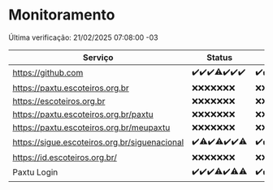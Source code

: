 # Monitoramento

Última verificação: 21/02/2025 07:08:00 -03

|Serviço|Status|Últimas 24h|
|---|---|---|
|https://github.com|<span title="2025-02-14: OK=23">✔️</span><span title="2025-02-15: OK=23">✔️</span><span title="2025-02-16: OK=23">✔️</span><span title="2025-02-17: OK=22, Falhas=1">⚠️</span><span title="2025-02-18: OK=23">✔️</span><span title="2025-02-19: OK=23">✔️</span><span title="2025-02-20: OK=9">✔️</span>|<span title="20/02/2025 07:09:00 -03 : 200">✔️</span><span title="20/02/2025 08:07:00 -03 : 200">✔️</span><span title="20/02/2025 09:15:00 -03 : 200">✔️</span><span title="20/02/2025 10:16:00 -03 : 200">✔️</span><span title="20/02/2025 11:08:00 -03 : 200">✔️</span><span title="20/02/2025 12:09:00 -03 : 200">✔️</span><span title="20/02/2025 13:10:00 -03 : 200">✔️</span><span title="20/02/2025 14:07:00 -03 : 200">✔️</span><span title="20/02/2025 15:11:00 -03 : 200">✔️</span><span title="20/02/2025 16:06:00 -03 : 200">✔️</span><span title="20/02/2025 18:07:00 -03 : 200">✔️</span><span title="20/02/2025 19:07:00 -03 : 200">✔️</span><span title="20/02/2025 20:08:00 -03 : 200">✔️</span><span title="20/02/2025 21:41:00 -03 : 200">✔️</span><span title="20/02/2025 23:10:00 -03 : 200">✔️</span><span title="21/02/2025 00:14:00 -03 : 200">✔️</span><span title="21/02/2025 01:11:00 -03 : 200">✔️</span><span title="21/02/2025 02:08:00 -03 : 200">✔️</span><span title="21/02/2025 03:12:00 -03 : 200">✔️</span><span title="21/02/2025 04:08:00 -03 : 200">✔️</span><span title="21/02/2025 05:11:00 -03 : 200">✔️</span><span title="21/02/2025 06:08:00 -03 : 200">✔️</span><span title="21/02/2025 07:08:00 -03 : 200">✔️</span>|
|https://paxtu.escoteiros.org.br|<span title="2025-02-14: Falhas=23">❌</span><span title="2025-02-15: Falhas=23">❌</span><span title="2025-02-16: Falhas=23">❌</span><span title="2025-02-17: Falhas=23">❌</span><span title="2025-02-18: Falhas=23">❌</span><span title="2025-02-19: Falhas=23">❌</span><span title="2025-02-20: Falhas=9">❌</span>|<span title="20/02/2025 07:09:00 -03 : 403">❌</span><span title="20/02/2025 08:07:00 -03 : 403">❌</span><span title="20/02/2025 09:15:00 -03 : 403">❌</span><span title="20/02/2025 10:16:00 -03 : 403">❌</span><span title="20/02/2025 11:08:00 -03 : 403">❌</span><span title="20/02/2025 12:09:00 -03 : 403">❌</span><span title="20/02/2025 13:10:00 -03 : 403">❌</span><span title="20/02/2025 14:07:00 -03 : 403">❌</span><span title="20/02/2025 15:11:00 -03 : 403">❌</span><span title="20/02/2025 16:06:00 -03 : 403">❌</span><span title="20/02/2025 18:07:00 -03 : 403">❌</span><span title="20/02/2025 19:07:00 -03 : 403">❌</span><span title="20/02/2025 20:08:00 -03 : 403">❌</span><span title="20/02/2025 21:41:00 -03 : 403">❌</span><span title="20/02/2025 23:10:00 -03 : 403">❌</span><span title="21/02/2025 00:14:00 -03 : 403">❌</span><span title="21/02/2025 01:11:00 -03 : 403">❌</span><span title="21/02/2025 02:08:00 -03 : 403">❌</span><span title="21/02/2025 03:12:00 -03 : 403">❌</span><span title="21/02/2025 04:08:00 -03 : 403">❌</span><span title="21/02/2025 05:11:00 -03 : 403">❌</span><span title="21/02/2025 06:09:00 -03 : 403">❌</span><span title="21/02/2025 07:08:00 -03 : 403">❌</span>|
|https://escoteiros.org.br|<span title="2025-02-14: Falhas=23">❌</span><span title="2025-02-15: Falhas=23">❌</span><span title="2025-02-16: Falhas=23">❌</span><span title="2025-02-17: Falhas=23">❌</span><span title="2025-02-18: Falhas=23">❌</span><span title="2025-02-19: Falhas=23">❌</span><span title="2025-02-20: Falhas=9">❌</span>|<span title="20/02/2025 07:09:00 -03 : 403">❌</span><span title="20/02/2025 08:07:00 -03 : 403">❌</span><span title="20/02/2025 09:15:00 -03 : 403">❌</span><span title="20/02/2025 10:16:00 -03 : 403">❌</span><span title="20/02/2025 11:08:00 -03 : 403">❌</span><span title="20/02/2025 12:09:00 -03 : 403">❌</span><span title="20/02/2025 13:10:00 -03 : 403">❌</span><span title="20/02/2025 14:07:00 -03 : 403">❌</span><span title="20/02/2025 15:11:00 -03 : 403">❌</span><span title="20/02/2025 16:06:00 -03 : 403">❌</span><span title="20/02/2025 18:07:00 -03 : 403">❌</span><span title="20/02/2025 19:07:00 -03 : 403">❌</span><span title="20/02/2025 20:08:00 -03 : 403">❌</span><span title="20/02/2025 21:41:00 -03 : 403">❌</span><span title="20/02/2025 23:10:00 -03 : 403">❌</span><span title="21/02/2025 00:14:00 -03 : 403">❌</span><span title="21/02/2025 01:11:00 -03 : 403">❌</span><span title="21/02/2025 02:08:00 -03 : 403">❌</span><span title="21/02/2025 03:12:00 -03 : 403">❌</span><span title="21/02/2025 04:08:00 -03 : 403">❌</span><span title="21/02/2025 05:11:00 -03 : 403">❌</span><span title="21/02/2025 06:09:00 -03 : 403">❌</span><span title="21/02/2025 07:08:00 -03 : 403">❌</span>|
|https://paxtu.escoteiros.org.br/paxtu|<span title="2025-02-14: Falhas=23">❌</span><span title="2025-02-15: Falhas=23">❌</span><span title="2025-02-16: Falhas=23">❌</span><span title="2025-02-17: Falhas=23">❌</span><span title="2025-02-18: Falhas=23">❌</span><span title="2025-02-19: Falhas=23">❌</span><span title="2025-02-20: Falhas=9">❌</span>|<span title="20/02/2025 07:09:00 -03 : 403">❌</span><span title="20/02/2025 08:07:00 -03 : 403">❌</span><span title="20/02/2025 09:15:00 -03 : 403">❌</span><span title="20/02/2025 10:16:00 -03 : 403">❌</span><span title="20/02/2025 11:08:00 -03 : 403">❌</span><span title="20/02/2025 12:09:00 -03 : 403">❌</span><span title="20/02/2025 13:10:00 -03 : 403">❌</span><span title="20/02/2025 14:07:00 -03 : 403">❌</span><span title="20/02/2025 15:11:00 -03 : 403">❌</span><span title="20/02/2025 16:06:00 -03 : 403">❌</span><span title="20/02/2025 18:07:00 -03 : 403">❌</span><span title="20/02/2025 19:07:00 -03 : 403">❌</span><span title="20/02/2025 20:08:00 -03 : 403">❌</span><span title="20/02/2025 21:41:00 -03 : 403">❌</span><span title="20/02/2025 23:10:00 -03 : 403">❌</span><span title="21/02/2025 00:14:00 -03 : 403">❌</span><span title="21/02/2025 01:11:00 -03 : 403">❌</span><span title="21/02/2025 02:08:00 -03 : 403">❌</span><span title="21/02/2025 03:12:00 -03 : 403">❌</span><span title="21/02/2025 04:08:00 -03 : 403">❌</span><span title="21/02/2025 05:11:00 -03 : 403">❌</span><span title="21/02/2025 06:09:00 -03 : 403">❌</span><span title="21/02/2025 07:08:00 -03 : 403">❌</span>|
|https://paxtu.escoteiros.org.br/meupaxtu|<span title="2025-02-14: Falhas=23">❌</span><span title="2025-02-15: Falhas=23">❌</span><span title="2025-02-16: Falhas=23">❌</span><span title="2025-02-17: Falhas=23">❌</span><span title="2025-02-18: Falhas=23">❌</span><span title="2025-02-19: Falhas=23">❌</span><span title="2025-02-20: Falhas=9">❌</span>|<span title="20/02/2025 07:09:00 -03 : 403">❌</span><span title="20/02/2025 08:07:00 -03 : 403">❌</span><span title="20/02/2025 09:15:00 -03 : 403">❌</span><span title="20/02/2025 10:16:00 -03 : 403">❌</span><span title="20/02/2025 11:08:00 -03 : 403">❌</span><span title="20/02/2025 12:09:00 -03 : 403">❌</span><span title="20/02/2025 13:10:00 -03 : 403">❌</span><span title="20/02/2025 14:07:00 -03 : 403">❌</span><span title="20/02/2025 15:11:00 -03 : 403">❌</span><span title="20/02/2025 16:06:00 -03 : 403">❌</span><span title="20/02/2025 18:07:00 -03 : 403">❌</span><span title="20/02/2025 19:07:00 -03 : 403">❌</span><span title="20/02/2025 20:08:00 -03 : 403">❌</span><span title="20/02/2025 21:41:00 -03 : 403">❌</span><span title="20/02/2025 23:10:00 -03 : 403">❌</span><span title="21/02/2025 00:14:00 -03 : 403">❌</span><span title="21/02/2025 01:11:00 -03 : 403">❌</span><span title="21/02/2025 02:08:00 -03 : 403">❌</span><span title="21/02/2025 03:12:00 -03 : 403">❌</span><span title="21/02/2025 04:08:00 -03 : 403">❌</span><span title="21/02/2025 05:11:00 -03 : 403">❌</span><span title="21/02/2025 06:09:00 -03 : 403">❌</span><span title="21/02/2025 07:08:00 -03 : 403">❌</span>|
|https://sigue.escoteiros.org.br/siguenacional|<span title="2025-02-14: OK=23">✔️</span><span title="2025-02-15: OK=22, Falhas=1">⚠️</span><span title="2025-02-16: OK=23">✔️</span><span title="2025-02-17: OK=22, Falhas=1">⚠️</span><span title="2025-02-18: OK=23">✔️</span><span title="2025-02-19: OK=23">✔️</span><span title="2025-02-20: OK=8, Falhas=1">⚠️</span>|<span title="20/02/2025 07:09:00 -03 : 200">✔️</span><span title="20/02/2025 08:07:00 -03 : 200">✔️</span><span title="20/02/2025 09:15:00 -03 : 200">✔️</span><span title="20/02/2025 10:16:00 -03 : 200">✔️</span><span title="20/02/2025 11:08:00 -03 : 200">✔️</span><span title="20/02/2025 12:09:00 -03 : 200">✔️</span><span title="20/02/2025 13:10:00 -03 : 200">✔️</span><span title="20/02/2025 14:07:00 -03 : 200">✔️</span><span title="20/02/2025 15:11:00 -03 : 200">✔️</span><span title="20/02/2025 16:06:00 -03 : 200">✔️</span><span title="20/02/2025 18:07:00 -03 : 200">✔️</span><span title="20/02/2025 19:07:00 -03 : 200">✔️</span><span title="20/02/2025 20:08:00 -03 : 200">✔️</span><span title="20/02/2025 21:41:00 -03 : 200">✔️</span><span title="20/02/2025 23:10:00 -03 : 200">✔️</span><span title="21/02/2025 00:14:00 -03 : 200">✔️</span><span title="21/02/2025 01:11:00 -03 : 200">✔️</span><span title="21/02/2025 02:08:00 -03 : 200">✔️</span><span title="21/02/2025 03:12:00 -03 : 200">✔️</span><span title="21/02/2025 04:08:00 -03 : 200">✔️</span><span title="21/02/2025 05:11:00 -03 : 200">✔️</span><span title="21/02/2025 06:09:00 -03 : 200">✔️</span><span title="21/02/2025 07:08:00 -03 : 200">✔️</span>|
|https://id.escoteiros.org.br/|<span title="2025-02-14: Falhas=23">❌</span><span title="2025-02-15: Falhas=23">❌</span><span title="2025-02-16: Falhas=23">❌</span><span title="2025-02-17: Falhas=23">❌</span><span title="2025-02-18: Falhas=23">❌</span><span title="2025-02-19: Falhas=23">❌</span><span title="2025-02-20: Falhas=9">❌</span>|<span title="20/02/2025 07:09:00 -03 : 403">❌</span><span title="20/02/2025 08:07:00 -03 : 403">❌</span><span title="20/02/2025 09:15:00 -03 : 403">❌</span><span title="20/02/2025 10:16:00 -03 : 403">❌</span><span title="20/02/2025 11:08:00 -03 : 403">❌</span><span title="20/02/2025 12:09:00 -03 : 403">❌</span><span title="20/02/2025 13:10:00 -03 : 403">❌</span><span title="20/02/2025 14:07:00 -03 : 403">❌</span><span title="20/02/2025 15:11:00 -03 : 403">❌</span><span title="20/02/2025 16:06:00 -03 : 403">❌</span><span title="20/02/2025 18:07:00 -03 : 403">❌</span><span title="20/02/2025 19:07:00 -03 : 403">❌</span><span title="20/02/2025 20:08:00 -03 : 403">❌</span><span title="20/02/2025 21:41:00 -03 : 403">❌</span><span title="20/02/2025 23:10:00 -03 : 403">❌</span><span title="21/02/2025 00:14:00 -03 : 403">❌</span><span title="21/02/2025 01:11:00 -03 : 403">❌</span><span title="21/02/2025 02:08:00 -03 : 403">❌</span><span title="21/02/2025 03:12:00 -03 : 403">❌</span><span title="21/02/2025 04:08:00 -03 : 403">❌</span><span title="21/02/2025 05:11:00 -03 : 403">❌</span><span title="21/02/2025 06:09:00 -03 : 403">❌</span><span title="21/02/2025 07:08:00 -03 : 403">❌</span>|
|Paxtu Login|<span title="2025-02-14: OK=23">✔️</span><span title="2025-02-15: OK=23">✔️</span><span title="2025-02-16: OK=23">✔️</span><span title="2025-02-17: OK=22, Falhas=1">⚠️</span><span title="2025-02-18: OK=23">✔️</span><span title="2025-02-19: OK=22, Falhas=1">⚠️</span><span title="2025-02-20: OK=8, Falhas=1">⚠️</span>|<span title="20/02/2025 07:09:00 -03 : 200">✔️</span><span title="20/02/2025 08:07:00 -03 : 200">✔️</span><span title="20/02/2025 09:15:00 -03 : 200">✔️</span><span title="20/02/2025 10:16:00 -03 : 200">✔️</span><span title="20/02/2025 11:08:00 -03 : 200">✔️</span><span title="20/02/2025 12:09:00 -03 : 200">✔️</span><span title="20/02/2025 13:10:00 -03 : 200">✔️</span><span title="20/02/2025 14:07:00 -03 : 200">✔️</span><span title="20/02/2025 15:11:00 -03 : 200">✔️</span><span title="20/02/2025 16:06:00 -03 : 200">✔️</span><span title="20/02/2025 18:07:00 -03 : 200">✔️</span><span title="20/02/2025 19:07:00 -03 : 200">✔️</span><span title="20/02/2025 20:08:00 -03 : 200">✔️</span><span title="20/02/2025 21:41:00 -03 : 200">✔️</span><span title="20/02/2025 23:10:00 -03 : 200">✔️</span><span title="21/02/2025 00:14:00 -03 : 200">✔️</span><span title="21/02/2025 01:11:00 -03 : 200">✔️</span><span title="21/02/2025 02:08:00 -03 : 200">✔️</span><span title="21/02/2025 03:12:00 -03 : 200">✔️</span><span title="21/02/2025 04:08:00 -03 : 200">✔️</span><span title="21/02/2025 05:11:00 -03 : 200">✔️</span><span title="21/02/2025 06:09:00 -03 : 200">✔️</span><span title="21/02/2025 07:08:00 -03 : 200">✔️</span>|
